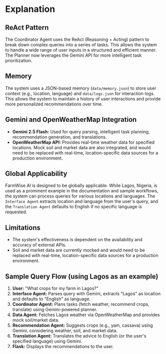 # Explanation

## ReAct Pattern

The Coordinator Agent uses the ReAct (Reasoning + Acting) pattern to break down complex queries into a series of tasks. This allows the system to handle a wide range of user inputs in a structured and efficient manner. The Planner now leverages the Gemini API for more intelligent task prioritization.

## Memory

The system uses a JSON-based memory (`data/memory.json`) to store user context (e.g., location, language) and `data/logs.json` for interaction logs. This allows the system to maintain a history of user interactions and provide more personalized recommendations over time.

## Gemini and OpenWeatherMap Integration

-   **Gemini 2.5 Flash:** Used for query parsing, intelligent task planning, recommendation generation, and translations.
-   **OpenWeatherMap API:** Provides real-time weather data for specified locations. Mock soil and market data are also integrated, and would need to be replaced with real-time, location-specific data sources for a production environment.

## Global Applicability

FarmWise AI is designed to be globally applicable. While Lagos, Nigeria, is used as a prominent example in the documentation and sample workflows, the system can process queries for various locations and languages. The `Interface Agent` extracts location and language from the user's query, and the `Translation Agent` defaults to English if no specific language is requested.

## Limitations

-   The system's effectiveness is dependent on the availability and accuracy of external APIs.
-   Soil and market data are currently mocked and would need to be replaced with real-time, location-specific data sources for a production environment.

## Sample Query Flow (using Lagos as an example)

1.  **User:** "What crops for my farm in Lagos?"
2.  **Interface Agent:** Parses query with Gemini, extracts "Lagos" as location and defaults to "English" as language.
3.  **Coordinator Agent:** Plans tasks (fetch weather, recommend crops, translate) using Gemini-powered planner.
4.  **Data Agent:** Fetches Lagos weather via OpenWeatherMap and provides mock soil/market data.
5.  **Recommendation Agent:** Suggests crops (e.g., yam, cassava) using Gemini, considering weather, soil, and market data.
6.  **Translation Agent:** Translates the advice to English (or the user's specified language) using Gemini.
7.  **Flask:** Displays the recommendations to the user.